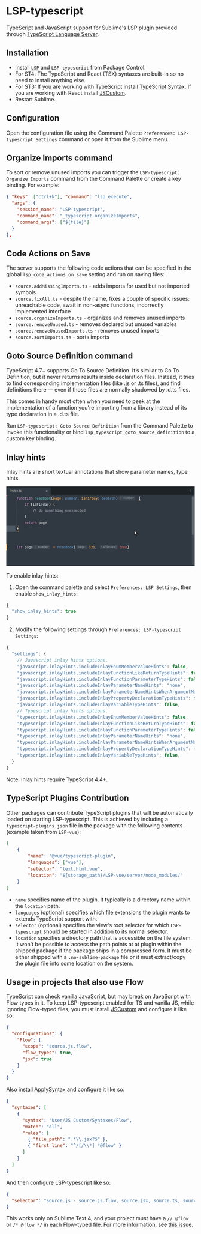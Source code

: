 # LSP-typescript

TypeScript and JavaScript support for Sublime's LSP plugin provided through [TypeScript Language Server](https://github.com/typescript-language-server/typescript-language-server).

## Installation

 * Install [`LSP`](https://packagecontrol.io/packages/LSP) and `LSP-typescript` from Package Control.
 * For ST4: The TypeScript and React (TSX) syntaxes are built-in so no need to install anything else.
 * For ST3: If you are working with TypeScript install [TypeScript Syntax](https://packagecontrol.io/packages/TypeScript%20Syntax). If you are working with React install [JSCustom](https://packagecontrol.io/packages/JSCustom).
 * Restart Sublime.

## Configuration

Open the configuration file using the Command Palette `Preferences: LSP-typescript Settings` command or open it from the Sublime menu.

## Organize Imports command

To sort or remove unused imports you can trigger the `LSP-typescript: Organize Imports` command from the Command Palette or create a key binding. For example:

```json
{ "keys": ["ctrl+k"], "command": "lsp_execute",
  "args": {
    "session_name": "LSP-typescript",
    "command_name": "_typescript.organizeImports",
    "command_args": ["${file}"]
  }
},
```

## Code Actions on Save

The server supports the following code actions that can be specified in the global `lsp_code_actions_on_save` setting and run on saving files:

 - `source.addMissingImports.ts` - adds imports for used but not imported symbols
 - `source.fixAll.ts` - despite the name, fixes a couple of specific issues: unreachable code, await in non-async functions, incorrectly implemented interface
 - `source.organizeImports.ts` - organizes and removes unused imports
 - `source.removeUnused.ts` - removes declared but unused variables
 - `source.removeUnusedImports.ts` - removes unused imports
 - `source.sortImports.ts` - sorts imports

## Goto Source Definition command

TypeScript 4.7+ supports Go To Source Definition. It’s similar to Go To Definition, but it never returns results inside declaration files. Instead, it tries to find corresponding implementation files (like .js or .ts files), and find definitions there — even if those files are normally shadowed by .d.ts files.

This comes in handy most often when you need to peek at the implementation of a function you're importing from a library instead of its type declaration in a .d.ts file.

Run `LSP-typescript: Goto Source Definition` from the Command Palette to invoke this functionality or bind `lsp_typescript_goto_source_definition` to a custom key binding.

## Inlay hints

Inlay hints are short textual annotations that show parameter names, type hints.

![inlay-hints](./images/inlay-hints.png)

To enable inlay hints:

1. Open the command palette and select `Preferences: LSP Settings`, then enable `show_inlay_hints`:

```js
{
  "show_inlay_hints": true
}
```

2. Modify the following settings through `Preferences: LSP-typescript Settings`:

```js
{
  "settings": {
    // Javascript inlay hints options.
    "javascript.inlayHints.includeInlayEnumMemberValueHints": false,
    "javascript.inlayHints.includeInlayFunctionLikeReturnTypeHints": false,
    "javascript.inlayHints.includeInlayFunctionParameterTypeHints": false,
    "javascript.inlayHints.includeInlayParameterNameHints": "none",
    "javascript.inlayHints.includeInlayParameterNameHintsWhenArgumentMatchesName": false,
    "javascript.inlayHints.includeInlayPropertyDeclarationTypeHints": false,
    "javascript.inlayHints.includeInlayVariableTypeHints": false,
    // Typescript inlay hints options.
    "typescript.inlayHints.includeInlayEnumMemberValueHints": false,
    "typescript.inlayHints.includeInlayFunctionLikeReturnTypeHints": false,
    "typescript.inlayHints.includeInlayFunctionParameterTypeHints": false,
    "typescript.inlayHints.includeInlayParameterNameHints": "none",
    "typescript.inlayHints.includeInlayParameterNameHintsWhenArgumentMatchesName": false,
    "typescript.inlayHints.includeInlayPropertyDeclarationTypeHints": false,
    "typescript.inlayHints.includeInlayVariableTypeHints": false,
  }
}
```

Note: Inlay hints require TypeScript 4.4+.

## TypeScript Plugins Contribution

Other packages can contribute TypeScript plugins that will be automatically loaded on starting LSP-typescript. This is achieved by including a `typescript-plugins.json` file in the package with the following contents (example taken from `LSP-vue`):

```json
[
    {
        "name": "@vue/typescript-plugin",
        "languages": ["vue"],
        "selector": "text.html.vue",
        "location": "${storage_path}/LSP-vue/server/node_modules/"
    }
]
```

- `name` specifies name of the plugin. It typically is a directory name within the `location` path.
- `languages` (optional) specifies which file extensions the plugin wants to extends TypeScript support with.
- `selector` (optional) specifies the view's root selector for which `LSP-typescript` should be started in addition to its normal selector.
- `location` specifies a directory path that is accessible on the file system. It won't be possible to access the path points at at plugin within the shipped package if the package ships in a compressed form. It must be either shipped with a `.no-sublime-package` file or it must extract/copy the plugin file into some location on the system.

## Usage in projects that also use Flow

TypeScript can [check vanilla JavaScript](https://www.typescriptlang.org/docs/handbook/type-checking-javascript-files.html), but may break on JavaScript with Flow types in it. To keep LSP-typescript enabled for TS and vanilla JS, while ignoring Flow-typed files, you must install [JSCustom](https://packagecontrol.io/packages/JSCustom) and configure it like so:

```json
{
  "configurations": {
    "Flow": {
      "scope": "source.js.flow",
      "flow_types": true,
      "jsx": true
    }
  }
}
```

Also install [ApplySyntax](https://packagecontrol.io/packages/ApplySyntax) and configure it like so:

```json
{
  "syntaxes": [
    {
      "syntax": "User/JS Custom/Syntaxes/Flow",
      "match": "all",
      "rules": [
        { "file_path": ".*\\.jsx?$" },
        { "first_line": "^/[/\\*] *@flow" }
      ]
    }
  ]
}
```

And then configure LSP-typescript like so:

```json
{
  "selector": "source.js - source.js.flow, source.jsx, source.ts, source.tsx"
}
```

This works only on Sublime Text 4, and your project must have a `// @flow` or `/* @flow */` in each Flow-typed file. For more information, see [this issue](https://github.com/sublimelsp/LSP-typescript/issues/60).
